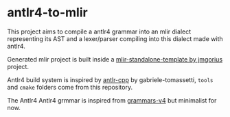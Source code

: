 # antlr4-to-mlir

This project aims to compile a antlr4 grammar into an mlir dialect representing its AST and a lexer/parser compiling into this dialect made with antlr4.

Generated mlir project is built inside a [mlir-standalone-template by jmgorius](https://github.com/jmgorius/mlir-standalone-template/) project.

Antlr4 build system is inspired by [antlr-cpp](https://github.com/gabriele-tomassetti/antlr-cpp) by gabriele-tomassetti, `tools` and `cmake` folders come from this repository.

The Antlr4 Antlr4 grmmar is inspired from [grammars-v4](https://github.com/antlr/grammars-v4) but minimalist for now.
